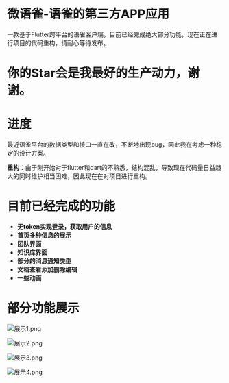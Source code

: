 # 微语雀-语雀的第三方APP应用
一款基于Flutter跨平台的语雀客户端，目前已经完成绝大部分功能，现在正在进行项目的代码重构，请耐心等待发布。

# 你的Star会是我最好的生产动力，谢谢。

# 进度
最近语雀平台的数据类型和接口一直在改，不断地出现bug，因此我在考虑一种稳定的设计方案。

**重构**：由于刚开始对于flutter和dart的不熟悉，结构混乱，导致现在代码量日益趋大的同时维护相当困难，因此现在在对项目进行重构。

# 目前已经完成的功能

- **无token实现登录，获取用户的信息**
- **首页多种信息的展示**
- **团队界面**
- **知识库界面**
- **部分的消息通知类型**
- **文档查看添加删除编辑**
- **一些动画**

# 部分功能展示

![展示1.png](https://upload-images.jianshu.io/upload_images/7248113-ce4c79c9ab6d6bd5.png)

![展示2.png](https://upload-images.jianshu.io/upload_images/7248113-1f51f382f81c46e3.png)

![展示3.png](https://upload-images.jianshu.io/upload_images/7248113-74543b84a8cfe9ef.png)

![展示4.png](https://upload-images.jianshu.io/upload_images/7248113-b490992a74146940.png)







